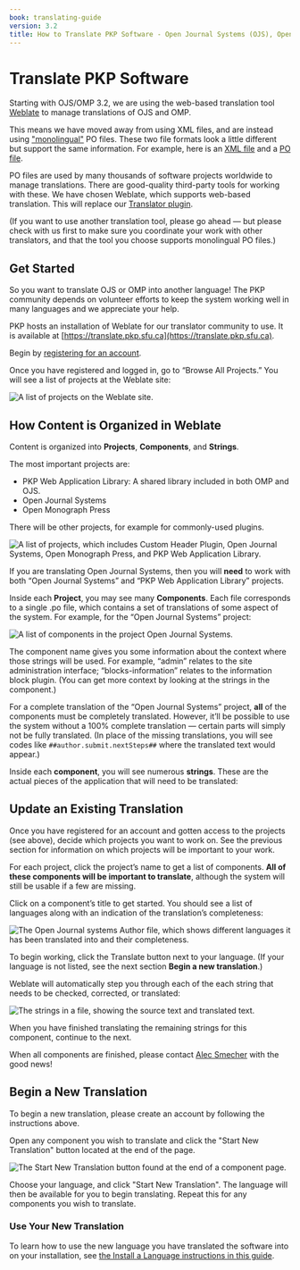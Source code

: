 ```yaml
---
book: translating-guide
version: 3.2
title: How to Translate PKP Software - Open Journal Systems (OJS), Open Monograph Press (OMP), and Open Preprint Systems (OPS)
---
```


# Translate PKP Software

Starting with OJS/OMP 3.2, we are using the web-based translation tool [Weblate](https://weblate.org) to manage translations of OJS and OMP.

This means we have moved away from using XML files, and are instead using ["monolingual"](https://docs.weblate.org/en/latest/formats.html) PO files. These two file formats look a little different but support the same information. For example, here is an [XML file](https://github.com/pkp/pkp-lib/blob/stable-3_1_2/locale/en_US/common.xml) and a [PO file](https://github.com/pkp/pkp-lib/blob/main/locale/en_US/common.po).

PO files are used by many thousands of software projects worldwide to manage translations. There are good-quality third-party tools for working with these. We have chosen Weblate, which supports web-based translation. This will replace our [Translator plugin](https://github.com/pkp/translator/).

(If you want to use another translation tool, please go ahead — but please check with us first to make sure you coordinate your work with other translators, and that the tool you choose supports monolingual PO files.)

## Get Started

So you want to translate OJS or OMP into another language! The PKP community depends on volunteer efforts to keep the system working well in many languages and we appreciate your help.

PKP hosts an installation of Weblate for our translator community to use. It is available at [https://translate.pkp.sfu.ca](https://translate.pkp.sfu.ca).

Begin by [registering for an account](https://translate.pkp.sfu.ca).

Once you have registered and logged in, go to “Browse All Projects.” You will see a list of projects at the Weblate site:

![A list of projects on the Weblate site.](./assets/translating-guide-weblate-projects.png)

## How Content is Organized in Weblate

Content is organized into **Projects**, **Components**, and **Strings**.

The most important projects are:
* PKP Web Application Library: A shared library included in both OMP and OJS.
* Open Journal Systems
* Open Monograph Press

There will be other projects, for example for commonly-used plugins.

![A list of projects, which includes Custom Header Plugin, Open Journal Systems, Open Monograph Press, and PKP Web Application Library.](./assets/translating-guide-weblate-components.png)

If you are translating Open Journal Systems, then you will **need** to work with both “Open Journal Systems” and “PKP Web Application Library” projects.

Inside each **Project**, you may see many **Components**. Each file corresponds to a single .po file, which contains a set of translations of some aspect of the system. For example, for the “Open Journal Systems” project:

![A list of components in the project Open Journal Systems.](./assets/translating-guide-weblate-update-translation.png)

The component name gives you some information about the context where those strings will be used. For example, “admin” relates to the site administration interface; “blocks-information” relates to the information block plugin. (You can get more context by looking at the strings in the component.)

For a complete translation of the “Open Journal Systems” project, **all** of the components must be completely translated. However, it’ll be possible to use the system without a 100% complete translation — certain parts will simply not be fully translated. (In place of the missing translations, you will see codes like `##author.submit.nextSteps##` where the translated text would appear.)

Inside each **component**, you will see numerous **strings**. These are the actual pieces of the application that will need to be translated:

## Update an Existing Translation

Once you have registered for an account and gotten access to the projects (see above), decide which projects you want to work on. See the previous section for information on which projects will be important to your work.

For each project, click the project’s name to get a list of components. **All of these components will be important to translate**, although the system will still be usable if a few are missing.

Click on a component’s title to get started. You should see a list of languages along with an indication of the translation’s completeness:

![The Open Journal systems Author file, which shows different languages it has been translated into and their completeness.](./assets/translating-guide-weblate-strings.png)

To begin working, click the Translate button next to your language. (If your language is not listed, see the next section **Begin a new translation**.)

Weblate will automatically step you through each of the each string that needs to be checked, corrected, or translated:

![The strings in a file, showing the source text and translated text.](./assets/translating-guide-weblate-translate-string.png)

When you have finished translating the remaining strings for this component, continue to the next.

When all components are finished, please contact [Alec Smecher](mailto:alec@smecher.bc.ca) with the good news!

## Begin a New Translation

To begin a new translation, please create an account by following the instructions above. 

Open any component you wish to translate and click the "Start New Translation" button located at the end of the page.

![The Start New Translation button found at the end of a component page.](./assets/translating-guide-weblate-strings.png)

Choose your language, and click "Start New Translation". The language will then be available for you to begin translating. Repeat this for any components you wish to translate.

### Use Your New Translation

To learn how to use the new language you have translated the software into on your installation, see [the Install a Language instructions in this guide](./managing-languages.md#install-a-language).

